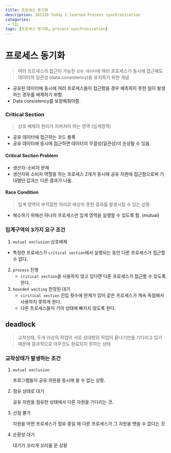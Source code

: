 ```yaml
---
title: 프로세스 동기화 
description: 181120 Today I learned Process synchronization 
categories:
 - TIL
tags: [프로세스 동기화, process synchronization]
---
```


# 프로세스 동기화

> 여러 프로세스의 접근이 가능한 `공유 데이터`에 여러 프로세스가 동시에 접근해도 데이터의 일관성 (data consistency)을 유지하기 위한 개념

- 공유된 데이터에 동시에 여러 프로세스들이 접근했을 경우 예측하지 못한 일이 발생하는 경우를 배제하기 위함.
- Data consistency를 보장해줘야함.

### Critical Section 

> 상호 배제의 원리가 지켜져야 하는 영역 (임계영역)

- 공유 데이터에 접근하는 코드 블록
- 공유 데이터에 동시에 접근하면 데이터의 무결성(일관성)이 손상될 수 있음.

#### Critical Section Problem

- 생산자-소비자 문제
- 생산자와 소비자 역할을 하는 프로세스 2개가 동시에 공유 자원에 접근함으로써 기대했던 값과는 다른 결과가 나옴. 

#### Race Condition

> 임계 영역의 부적절한 처리로 예상치 못한 결과를 발생시킬 수 있는 상황.

- 해소하기 위해선 하나의 프로세스만 임계 영역을 실행할 수 있도록 함. (mutual)

### 임계구역의 3가지 요구 조건

1.  `mutual exclusion` 상호배제
   - 특정한 프로세스가 `critical section`에서 실행되는 동안 다른 프로세스가 접근할 수 없다.
2. `process` 진행
   - `critical section`을 사용하지 않고 있다면 다른 프로세스가 접근할 수 있도록 한다.
3. `bounded waiting` 한정된 대기
   -  `ciritical section` 진입 횟수에 한계가 있어 같은 프로세스가 계속 독점해서 사용하지 못하게 한다.
   - 다른 프로세스들이 기아 상태에 빠지지 않도록 한다.  



## deadlock

> 교착상태, 두개 이상의 작업이 서로 성대방의 작업이 끝나기만을 기다리고 있기 때문에 결과적으로 아무것도 완료되지 못하는 상태

### 교착상태가 발생하는 조건

1. `mutual exclusion`

   프로그램들이 공유 자원을 동시에 쓸 수 없는 상황.

2. 점유 상태로 대기

   공유 자원을 점유한 상태에서 다른 자원을 기다리는 것.

3. 선점 불가

   자원을 어떤 프로세스가 점유 중일 때 다른 프로세스가 그 자원을 뱃을 수 없다는 것

4. 순환성 대기

   대기가 꼬리게 꼬리를 문 상황


